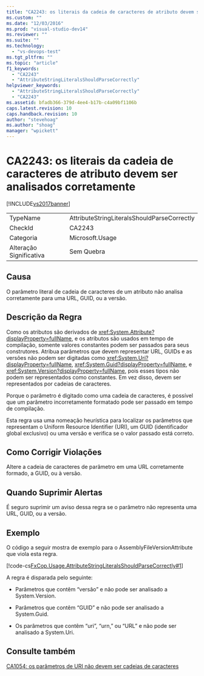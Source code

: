 ```yaml
---
title: "CA2243: os literais da cadeia de caracteres de atributo devem ser analisados corretamente | Microsoft Docs"
ms.custom: ""
ms.date: "12/03/2016"
ms.prod: "visual-studio-dev14"
ms.reviewer: ""
ms.suite: ""
ms.technology: 
  - "vs-devops-test"
ms.tgt_pltfrm: ""
ms.topic: "article"
f1_keywords: 
  - "CA2243"
  - "AttributeStringLiteralsShouldParseCorrectly"
helpviewer_keywords: 
  - "AttributeStringLiteralsShouldParseCorrectly"
  - "CA2243"
ms.assetid: bfadb366-379d-4ee4-b17b-c4a09bf1106b
caps.latest.revision: 10
caps.handback.revision: 10
author: "stevehoag"
ms.author: "shoag"
manager: "wpickett"
---
```

# CA2243: os literais da cadeia de caracteres de atributo devem ser analisados corretamente
[!INCLUDE[vs2017banner](../code-quality/includes/vs2017banner.md)]

|||  
|-|-|  
|TypeName|AttributeStringLiteralsShouldParseCorrectly|  
|CheckId|CA2243|  
|Categoria|Microsoft.Usage|  
|Alteração Significativa|Sem Quebra|  
  
## Causa  
 O parâmetro literal de cadeia de caracteres de um atributo não analisa corretamente para uma URL, GUID, ou a versão.  
  
## Descrição da Regra  
 Como os atributos são derivados de <xref:System.Attribute?displayProperty=fullName>, e os atributos são usados em tempo de compilação, somente valores constantes podem ser passados para seus construtores.  Atribua parâmetros que devem representar URL, GUIDs e as versões não podem ser digitadas como <xref:System.Uri?displayProperty=fullName>, <xref:System.Guid?displayProperty=fullName>, e <xref:System.Version?displayProperty=fullName>, pois esses tipos não podem ser representados como constantes.  Em vez disso, devem ser representados por cadeias de caracteres.  
  
 Porque o parâmetro é digitado como uma cadeia de caracteres, é possível que um parâmetro incorretamente formatado pode ser passado em tempo de compilação.  
  
 Esta regra usa uma nomeação heurística para localizar os parâmetros que representam o Uniform Resource Identifier \(URI\), um GUID \(identificador global exclusivo\) ou uma versão e verifica se o valor passado está correto.  
  
## Como Corrigir Violações  
 Altere a cadeia de caracteres de parâmetro em uma URL corretamente formado, a GUID, ou à versão.  
  
## Quando Suprimir Alertas  
 É seguro suprimir um aviso dessa regra se o parâmetro não representa uma URL, GUID, ou a versão.  
  
## Exemplo  
 O código a seguir mostra de exemplo para o AssemblyFileVersionAttribute que viola esta regra.  
  
 [!code-cs[FxCop.Usage.AttributeStringLiteralsShouldParseCorrectly#1](../code-quality/codesnippet/CSharp/ca2243-attribute-string-literals-should-parse-correctly_1.cs)]  
  
 A regra é disparada pelo seguinte:  
  
-   Parâmetros que contêm “versão” e não pode ser analisado a System.Version.  
  
-   Parâmetros que contêm “GUID” e não pode ser analisado a System.Guid.  
  
-   Os parâmetros que contêm “uri”, “urn,” ou “URL” e não pode ser analisado a System.Uri.  
  
## Consulte também  
 [CA1054: os parâmetros de URI não devem ser cadeias de caracteres](../code-quality/ca1054-uri-parameters-should-not-be-strings.md)